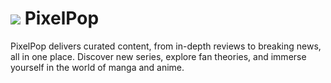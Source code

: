 # <img src="https://res.cloudinary.com/dimctuf52/image/upload/c_pad,w_40,h_40,ar_1:1/v1728760731/PixelPop_Logo_jbpiaf.png" /> PixelPop

PixelPop delivers curated content, from in-depth reviews to breaking news, all in one place. 
Discover new series, explore fan theories, and immerse yourself in the world of manga and anime.

